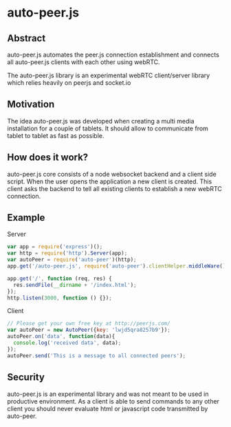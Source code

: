 # auto-peer.js

## Abstract

auto-peer.js automates the peer.js connection establishment and connects all auto-peer.js clients with each other using webRTC.

The auto-peer.js library is an experimental webRTC client/server library which relies heavily on peerjs and socket.io

## Motivation

The idea auto-peer.js was developed when creating a multi media installation for a couple of tablets. It should allow to communicate from tablet to tablet as fast as possible.

## How does it work?

auto-peer.js core consists of a node websocket backend and a client side script.
When the user opens the application a new client is created. This client asks the backend to tell all existing clients to establish a new webRTC connection.

## Example

Server

```JavaScript
var app = require('express')();
var http = require('http').Server(app);
var autoPeer = require('auto-peer')(http);
app.get('/auto-peer.js', require('auto-peer').clientHelper.middleWare());

app.get('/', function (req, res) {
  res.sendFile(__dirname + '/index.html');
});
http.listen(3000, function () {});
```

Client

```JavaScript
// Please get your own free key at http://peerjs.com/
var autoPeer = new AutoPeer({key: 'lwjd5qra8257b9'});
autoPeer.on('data', function(data){
  console.log('received data', data);
});
autoPeer.send('This is a message to all connected peers');
```


## Security

auto-peer.js is an experimental library and was not meant to be used in productive environment.
As a client is able to send commands to any other client you should never evaluate html or javascript code transmitted by auto-peer.